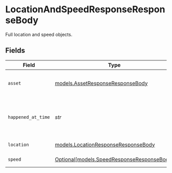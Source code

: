 # LocationAndSpeedResponseResponseBody

Full location and speed objects.


## Fields

| Field                                                                                | Type                                                                                 | Required                                                                             | Description                                                                          | Example                                                                              |
| ------------------------------------------------------------------------------------ | ------------------------------------------------------------------------------------ | ------------------------------------------------------------------------------------ | ------------------------------------------------------------------------------------ | ------------------------------------------------------------------------------------ |
| `asset`                                                                              | [models.AssetResponseResponseBody](../models/assetresponseresponsebody.md)           | :heavy_check_mark:                                                                   | Asset that the location readings are tied to.                                        |                                                                                      |
| `happened_at_time`                                                                   | *str*                                                                                | :heavy_check_mark:                                                                   | UTC timestamp in RFC 3339 format of the event.                                       | 2020-01-27T07:06:25Z                                                                 |
| `location`                                                                           | [models.LocationResponseResponseBody](../models/locationresponseresponsebody.md)     | :heavy_check_mark:                                                                   | Location object.                                                                     |                                                                                      |
| `speed`                                                                              | [Optional[models.SpeedResponseResponseBody]](../models/speedresponseresponsebody.md) | :heavy_minus_sign:                                                                   | Speed object.                                                                        |                                                                                      |
